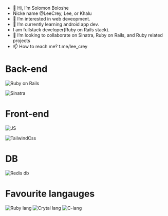 - 👋 Hi, I’m Solomon Boloshe
- Nicke name @LeeCrey, Lee, or Khalu
- 👀 I’m interested in web deveopment.
- 🌱 I’m currently learning android app dev.
- I am fullstack developer(Ruby on Rails stack).
- 💞️ I’m looking to collaborate on Sinatra, Ruby on Rails, and Ruby related projects
- 📫 How to reach me? t.me/lee_crey

# Back-end
![Ruby on Rails](https://res.cloudinary.com/practicaldev/image/fetch/s--jvDLhx0b--/c_imagga_scale,f_auto,fl_progressive,h_420,q_auto,w_1000/https://dev-to-uploads.s3.amazonaws.com/i/cpcr5w0kgl6j94tss7n9.png)

![Sinatra](https://cdn1.icicletech.com/media/sinatra.png)

# Front-end

![JS](https://www.tutorialrepublic.com/lib/images/javascript-illustration.png)

![TailwindCss](https://cdn.icon-icons.com/icons2/2699/PNG/512/tailwindcss_logo_icon_170649.png)

# DB

![Redis db](https://upload.wikimedia.org/wikipedia/en/6/6b/Redis_Logo.svg)

# Favourite langauges

![Ruby lang](https://cdn.icon-icons.com/icons2/2699/PNG/512/ruby_lang_horizontal_logo_icon_168854.png)
![Crytal lang](https://cdn.icon-icons.com/icons2/2148/PNG/512/crystal_icon_132460.png)
![C-lang](https://cdn.icon-icons.com/icons2/512/PNG/512/prog-c_icon-icons.com_50805.png)


<!---
LeeCrey/LeeCrey is a ✨ special ✨ repository because its `README.md` (this file) appears on your GitHub profile.
You can click the Preview link to take a look at your changes.
--->
